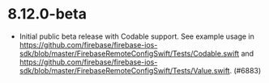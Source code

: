 # 8.12.0-beta
- Initial public beta release with Codable support. See example usage in
  https://github.com/firebase/firebase-ios-sdk/blob/master/FirebaseRemoteConfigSwift/Tests/Codable.swift
  and
  https://github.com/firebase/firebase-ios-sdk/blob/master/FirebaseRemoteConfigSwift/Tests/Value.swift. (#6883)
